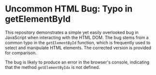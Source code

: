 # Uncommon HTML Bug: Typo in getElementById

This repository demonstrates a simple yet easily overlooked bug in JavaScript when interacting with the HTML DOM. The bug stems from a common typo in the `getElementById` function, which is frequently used to select and manipulate HTML elements.  The corrected version is provided for comparison.

The bug is likely to produce an error in the browser's console, indicating that the method `getElementByIdx` is not defined.
